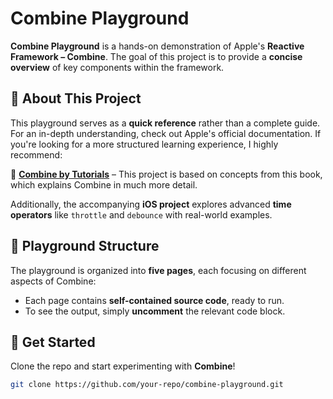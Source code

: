 # **Combine Playground**  

**Combine Playground** is a hands-on demonstration of Apple's **Reactive Framework – Combine**. The goal of this project is to provide a **concise overview** of key components within the framework.  

## 📌 About This Project  
This playground serves as a **quick reference** rather than a complete guide. For an in-depth understanding, check out Apple's official documentation. If you're looking for a more structured learning experience, I highly recommend:  

📖 [**Combine by Tutorials**](https://store.raywenderlich.com/products/combine-asynchronous-programming-with-swift) – This project is based on concepts from this book, which explains Combine in much more detail.  

Additionally, the accompanying **iOS project** explores advanced **time operators** like `throttle` and `debounce` with real-world examples.  

## 📂 Playground Structure  
The playground is organized into **five pages**, each focusing on different aspects of Combine:  
- Each page contains **self-contained source code**, ready to run.  
- To see the output, simply **uncomment** the relevant code block.  

## 🚀 Get Started  
Clone the repo and start experimenting with **Combine**!  

```bash
git clone https://github.com/your-repo/combine-playground.git
